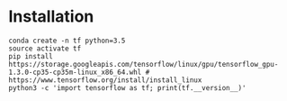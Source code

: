 <!-- TITLE: Tensorflow -->
<!-- SUBTITLE: A quick summary of Tensorflow -->

# Installation
```
conda create -n tf python=3.5
source activate tf
pip install https://storage.googleapis.com/tensorflow/linux/gpu/tensorflow_gpu-1.3.0-cp35-cp35m-linux_x86_64.whl # https://www.tensorflow.org/install/install_linux
python3 -c 'import tensorflow as tf; print(tf.__version__)'
```